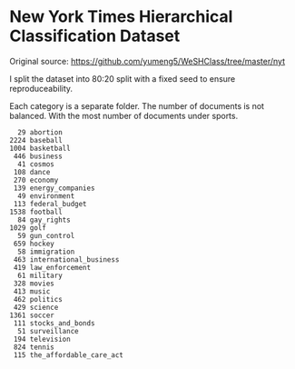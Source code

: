 # New York Times Hierarchical Classification Dataset

Original source: https://github.com/yumeng5/WeSHClass/tree/master/nyt

I split the dataset into 80:20 split with a fixed seed to ensure reproduceability.

Each category is a separate folder. The number of documents is not balanced. With the most number of documents under sports.

```
  29 abortion
2224 baseball
1004 basketball
 446 business
  41 cosmos
 108 dance
 270 economy
 139 energy_companies
  49 environment
 113 federal_budget
1538 football
  84 gay_rights
1029 golf
  59 gun_control
 659 hockey
  58 immigration
 463 international_business
 419 law_enforcement
  61 military
 328 movies
 413 music
 462 politics
 429 science
1361 soccer
 111 stocks_and_bonds
  51 surveillance
 194 television
 824 tennis
 115 the_affordable_care_act
```
